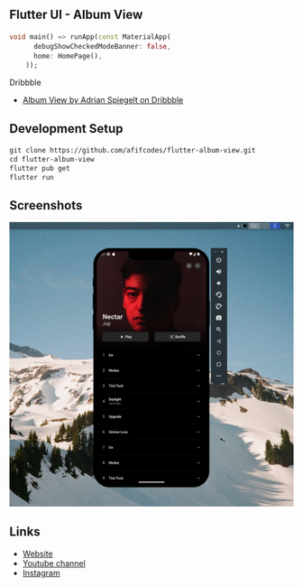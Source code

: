 ## Flutter UI - Album View

```dart
void main() => runApp(const MaterialApp(
      debugShowCheckedModeBanner: false,
      home: HomePage(),
    ));
```

Dribbble 
* [Album View by Adrian Spiegelt on Dribbble](https://dribbble.com/shots/17461178-Album-View)


## Development Setup
```
git clone https://github.com/afifcodes/flutter-album-view.git
cd flutter-album-view
flutter pub get
flutter run
```

## Screenshots
<img src="ss.png" />

## Links

* [Website](https://afifcodes.vercel.app)
* [Youtube channel](https://youtube.com/developedbyafif)
* [Instagram](https://instagram.com/developedbyafif)
